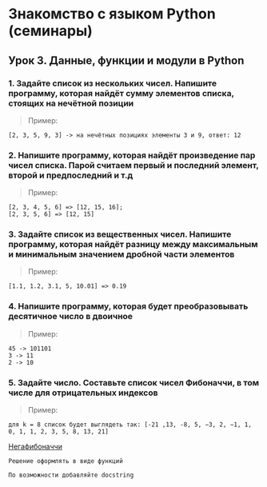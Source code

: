 # Знакомство с языком Python (семинары)

## Урок 3. Данные, функции и модули в Python

### 1. Задайте список из нескольких чисел. Напишите программу, которая найдёт сумму элементов списка, стоящих на нечётной позиции

> Пример:

    [2, 3, 5, 9, 3] -> на нечётных позициях элементы 3 и 9, ответ: 12

### 2. Напишите программу, которая найдёт произведение пар чисел списка. Парой считаем первый и последний элемент, второй и предпоследний и т.д

> Пример:

    [2, 3, 4, 5, 6] => [12, 15, 16];
    [2, 3, 5, 6] => [12, 15]

### 3. Задайте список из вещественных чисел. Напишите программу, которая найдёт разницу между максимальным и минимальным значением дробной части элементов

> Пример:

    [1.1, 1.2, 3.1, 5, 10.01] => 0.19

### 4. Напишите программу, которая будет преобразовывать десятичное число в двоичное

> Пример:

    45 -> 101101
    3 -> 11
    2 -> 10

### 5. Задайте число. Составьте список чисел Фибоначчи, в том числе для отрицательных индексов

> Пример:

    для k = 8 список будет выглядеть так: [-21 ,13, -8, 5, −3, 2, −1, 1, 0, 1, 1, 2, 3, 5, 8, 13, 21]
[Негафибоначчи](https://ru.wikipedia.org/wiki/Негафибоначчи)

`Решение оформлять в виде функций`

`По возможности добавляйте docstring`
